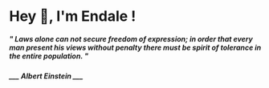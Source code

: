 <h1 title="head"> Hey 👋, I'm Endale !</h1>

**<h5><i>" Laws alone can not secure freedom of expression; in order that every man present his views without penalty there must be spirit of tolerance in the entire population. "</i></h5>**

*<b>___ Albert Einstein ___</b>*

